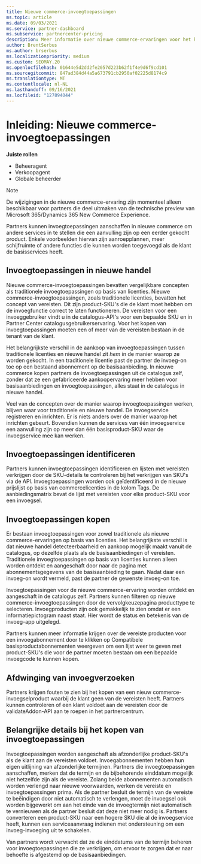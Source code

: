 ```yaml
---
title: Nieuwe commerce-invoegtoepassingen
ms.topic: article
ms.date: 09/03/2021
ms.service: partner-dashboard
ms.subservice: partnercenter-pricing
description: Meer informatie over nieuwe commerce-ervaringen voor het kopen van invoegtoepassingen.
author: BrentSerbus
ms.author: brserbus
ms.localizationpriority: medium
ms.custom: SEOMAY.20
ms.openlocfilehash: 01644e5d2dd2fe2057d223b62f1f4e9d6f9cd101
ms.sourcegitcommit: 847ad384d44a5a673791cb2950af02225d8174c9
ms.translationtype: MT
ms.contentlocale: nl-NL
ms.lasthandoff: 09/16/2021
ms.locfileid: "127894044"
---
```

# <a name="introduction-new-commerce-add-ons"></a>Inleiding: Nieuwe commerce-invoegtoepassingen

**Juiste rollen**

- Beheeragent
- Verkoopagent
- Globale beheerder

> [!Note] 
> De wijzigingen in de nieuwe commerce-ervaring zijn momenteel alleen beschikbaar voor partners die deel uitmaken van de technische preview van Microsoft 365/Dynamics 365 New Commerce Experience.

Partners kunnen invoegtoepassingen aanschaffen in nieuwe commerce om andere services in te stellen die een aanvulling zijn op een eerder gekocht product. Enkele voorbeelden hiervan zijn aanroepplannen, meer schijfruimte of andere functies die kunnen worden toegevoegd als de klant de basisservices heeft.



## <a name="add-ons-in-new-commerce"></a>Invoegtoepassingen in nieuwe handel ## 

Nieuwe commerce-invoegtoepassingen bevatten vergelijkbare concepten als traditionele invoegtoepassingen op basis van licenties. Nieuwe commerce-invoegtoepassingen, zoals traditionele licenties, bevatten het concept van vereisten. Dit zijn product-SKU's die de klant moet hebben om de invoegfunctie correct te laten functioneren. De vereisten voor een invoeggebruiker vindt u in de catalogus-API's voor een bepaalde SKU en in Partner Center catalogusgebruikerservaring. Voor het kopen van invoegtoepassingen moeten een of meer van de vereisten bestaan in de tenant van de klant.
 
Het belangrijkste verschil in de aankoop van invoegtoepassingen tussen traditionele licenties en nieuwe handel zit *hem* in de manier waarop ze worden gekocht. In een traditionele licentie past de partner de invoeg-on toe op een bestaand abonnement op de basisaanbieding. In nieuwe commerce kopen partners de invoegtoepassingen uit de catalogus zelf, zonder dat ze een gefabriceerde aankoopervaring meer hebben voor basisaanbiedingen en invoegtoepassingen, alles staat in de catalogus in nieuwe handel.

Veel van de concepten over de manier waarop invoegtoepassingen werken, blijven waar voor traditionele en nieuwe handel. De invoegservice registreren en inrichten. Er is niets anders over de manier waarop het inrichten gebeurt. Bovendien kunnen de services van één invoegservice een aanvulling zijn op meer dan één basisproduct-SKU waar de invoegservice mee kan werken.

## <a name="identifying-add-ons"></a>Invoegtoepassingen identificeren ##

Partners kunnen invoegtoepassingen identificeren en lijsten met vereisten verkrijgen door de SKU-details te controleren bij het verkrijgen van SKU's via de API. Invoegtoepassingen worden ook geïdentificeerd in de nieuwe prijslijst op basis van commercelicenties in de kolom Tags. De aanbiedingsmatrix bevat de lijst met vereisten voor elke product-SKU voor een invoegsel.

## <a name="purchasing-add-ons"></a>Invoegtoepassingen kopen ##

Er bestaan invoegtoepassingen voor zowel traditionele als nieuwe commerce-ervaringen op basis van licenties. Het belangrijkste verschil is dat nieuwe handel detecteerbaarheid en aankoop mogelijk maakt vanuit de catalogus, op dezelfde plaats als de basisaanbiedingen of vereisten. Traditionele invoegtoepassingen op basis van licenties kunnen alleen worden ontdekt en aangeschaft door naar de pagina met abonnementsgegevens van de basisaanbieding te gaan. Nadat daar een invoeg-on wordt vermeld, past de partner de gewenste invoeg-on toe.


Invoegtoepassingen voor de nieuwe commerce-ervaring worden ontdekt en aangeschaft in de catalogus zelf. Partners kunnen filteren op nieuwe commerce-invoegtoepassingen door de vervolgkeuzepagina producttype te selecteren. Invoegproducten zijn ook gemakkelijk te zien omdat er een informatiepictogram naast staat. Hier wordt de status en betekenis van de invoeg-app uitgelegd.


Partners kunnen meer informatie krijgen over de vereiste producten  voor een invoegabonnement door te klikken op Compatibele basisproductabonnementen weergeven om een lijst weer te geven met product-SKU's die voor de partner moeten bestaan om een bepaalde invoegcode te kunnen kopen.


## <a name="add-on-enforcement"></a>Afdwinging van invoegverzoeken ##

Partners krijgen fouten te zien bij het kopen van een nieuw commerce-invoegselproduct waarbij de klant geen van de vereisten heeft. Partners kunnen controleren of een klant voldoet aan de vereisten door de validateAddon-API aan te roepen in het partnercentrum.

## <a name="important-details-when-purchasing-add-ons"></a>Belangrijke details bij het kopen van invoegtoepassingen ##

Invoegtoepassingen worden aangeschaft als afzonderlijke product-SKU's als de klant aan de vereisten voldoet. Invoegabonnementen hebben hun eigen uitlijning van afzonderlijke termijnen. Partners die invoegtoepassingen aanschaffen, merken dat de termijn en de bijbehorende einddatum mogelijk niet hetzelfde zijn als de vereiste. Zolang beide abonnementen automatisch worden verlengd naar nieuwe voorwaarden, werken de vereiste en invoegtoepassingen prima. Als de partner besluit de termijn van de vereiste te beëindigen door niet automatisch te verlengen, moet de invoegsel ook worden bijgewerkt om aan het einde van de invoegtermijn niet automatisch te vernieuwen als de partner besluit dat deze niet meer nodig is.  Partners converteren een product-SKU naar een hogere SKU die al de invoegservice heeft, kunnen een serviceaanvraag indienen met ondersteuning om een invoeg-invoeging uit te schakelen.

Van partners wordt verwacht dat ze de einddatums van de termijn beheren voor invoegtoepassingen die ze verkrijgen, om ervoor te zorgen dat er naar behoefte is afgestemd op de basisaanbiedingen.

